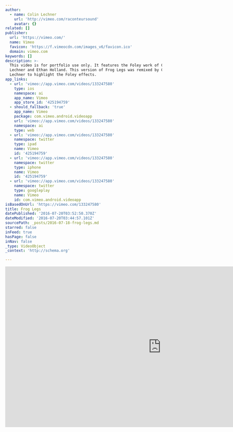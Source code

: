 ```yaml
---
author:
  - name: Colin Lechner
    url: 'http://vimeo.com/raconteursound'
    avatar: {}
related: []
publisher:
  url: 'https://vimeo.com/'
  name: Vimeo
  favicon: 'https://f.vimeocdn.com/images_v6/favicon.ico'
  domain: vimeo.com
keywords: []
description: >-
  This video is for portfolio use only. It features the Foley work of Colin
  Lechner and Ethan Holland. This version of Frog Legs was remixed by Colin
  Lechner to highlight the Foley effects.
app_links:
  - url: 'vimeo://app.vimeo.com/videos/133247580'
    type: ios
    namespace: ai
    app_name: Vimeo
    app_store_id: '425194759'
  - should_fallback: 'true'
    app_name: Vimeo
    package: com.vimeo.android.videoapp
    url: 'vimeo://app.vimeo.com/videos/133247580'
    namespace: ai
    type: web
  - url: 'vimeo://app.vimeo.com/videos/133247580'
    namespace: twitter
    type: ipad
    name: Vimeo
    id: '425194759'
  - url: 'vimeo://app.vimeo.com/videos/133247580'
    namespace: twitter
    type: iphone
    name: Vimeo
    id: '425194759'
  - url: 'vimeo://app.vimeo.com/videos/133247580'
    namespace: twitter
    type: googleplay
    name: Vimeo
    id: com.vimeo.android.videoapp
isBasedOnUrl: 'https://vimeo.com/133247580'
title: Frog Legs
datePublished: '2016-07-20T03:52:50.370Z'
dateModified: '2016-07-20T03:44:57.101Z'
sourcePath: _posts/2016-07-18-frog-legs.md
starred: false
inFeed: true
hasPage: false
inNav: false
_type: VideoObject
_context: 'http://schema.org'

---
```

<iframe src="https://cdn.embedly.com/widgets/media.html?src=https%3A%2F%2Fplayer.vimeo.com%2Fvideo%2F133247580&amp;url=https%3A%2F%2Fvimeo.com%2F133247580&amp;image=http%3A%2F%2Fi.vimeocdn.com%2Fvideo%2F526253339_1280.jpg&amp;key=b7d04c9b404c499eba89ee7072e1c4f7&amp;type=text%2Fhtml&amp;schema=vimeo" width="1000" height="516" scrolling="no" frameborder="0" allowfullscreen="" style=""></iframe>